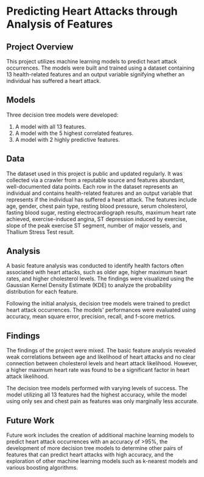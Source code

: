 # Predicting Heart Attacks through Analysis of Features

## Project Overview
This project utilizes machine learning models to predict heart attack occurrences. The models were built and trained using a dataset containing 13 health-related features and an output variable signifying whether an individual has suffered a heart attack.

## Models
Three decision tree models were developed:

1. A model with all 13 features.
2. A model with the 5 highest correlated features.
3. A model with 2 highly predictive features.

## Data
The dataset used in this project is public and updated regularly. It was collected via a crawler from a reputable source and features abundant, well-documented data points. Each row in the dataset represents an individual and contains  health-related features and an output variable that represents if the individual has suffered a heart attack. The features include age, gender, chest pain type, resting blood pressure, serum cholesterol, fasting blood sugar, resting electrocardiograph results, maximum heart rate achieved, exercise-induced angina, ST depression induced by exercise, slope of the peak exercise ST segment, number of major vessels, and Thallium Stress Test result.

## Analysis
A basic feature analysis was conducted to identify health factors often associated with heart attacks, such as older age, higher maximum heart rates, and higher cholesterol levels. The findings were visualized using the Gaussian Kernel Density Estimate (KDE) to analyze the probability distribution for each feature.

Following the initial analysis, decision tree models were trained to predict heart attack occurrences. The models' performances were evaluated using accuracy, mean square error, precision, recall, and f-score metrics.

## Findings
The findings of the project were mixed. The basic feature analysis revealed weak correlations between age and likelihood of heart attacks and no clear connection between cholesterol levels and heart attack likelihood. However, a higher maximum heart rate was found to be a significant factor in heart attack likelihood.

The decision tree models performed with varying levels of success. The model utilizing all 13 features had the highest accuracy, while the model using only sex and chest pain as features was only marginally less accurate.

## Future Work
Future work includes the creation of additional machine learning models to predict heart attack occurrences with an accuracy of >95%, the development of more decision tree models to determine other pairs of features that can predict heart attacks with high accuracy, and the exploration of other machine learning models such as k-nearest models and various boosting algorithms.
